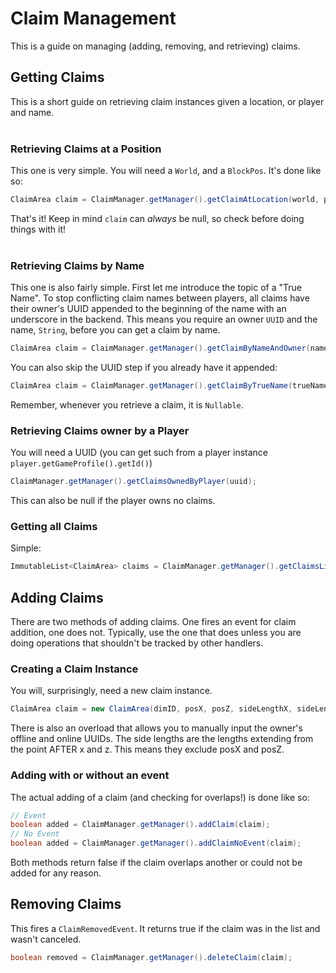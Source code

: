 # Claim Management
This is a guide on managing (adding, removing, and retrieving) claims.

## Getting Claims
This is a short guide on retrieving claim instances given a location, or player and name.
<br><br>
### Retrieving Claims at a Position

This one is very simple. You will need a `World`, and a `BlockPos`. It's done like so:

```java
ClaimArea claim = ClaimManager.getManager().getClaimAtLocation(world, pos);
```

That's it! Keep in mind `claim` can *always* be null, so check before doing things with it!
<br><br>
### Retrieving Claims by Name

This one is also fairly simple. First let me introduce the topic of a "True Name". To stop conflicting claim names between players, all claims have their owner's UUID appended to the beginning of the name with an underscore in the backend. This means you require an owner `UUID` and the name, `String`, before you can get a claim by name.

```java
ClaimArea claim = ClaimManager.getManager().getClaimByNameAndOwner(name, ownerUUID);
```

You can also skip the UUID step if you already have it appended:

```java
ClaimArea claim = ClaimManager.getManager().getClaimByTrueName(trueName);
```

Remember, whenever you retrieve a claim, it is `Nullable`.

### Retrieving Claims owner by a Player
You will need a UUID (you can get such from a player instance `player.getGameProfile().getId()`)

```java
ClaimManager.getManager().getClaimsOwnedByPlayer(uuid);
```

This can also be null if the player owns no claims.

### Getting all Claims
Simple:

```java
ImmutableList<ClaimArea> claims = ClaimManager.getManager().getClaimsList();
```

## Adding Claims
There are two methods of adding claims. One fires an event for claim addition, one does not. 
Typically, use the one that does unless you are doing operations that shouldn't be tracked by other handlers.

### Creating a Claim Instance
You will, surprisingly, need a new claim instance.

```java
ClaimArea claim = new ClaimArea(dimID, posX, posZ, sideLengthX, sideLengthZ, player)
```
There is also an overload that allows you to manually input the owner's offline and online UUIDs.
The side lengths are the lengths extending from the point AFTER x and z. This means they exclude posX and posZ.

### Adding with or without an event
The actual adding of a claim (and checking for overlaps!) is done like so:

```java
// Event
boolean added = ClaimManager.getManager().addClaim(claim);
// No Event
boolean added = ClaimManager.getManager().addClaimNoEvent(claim);
```

Both methods return false if the claim overlaps another or could not be added for any reason.

## Removing Claims

This fires a `ClaimRemovedEvent`. It returns true if the claim was in the list and wasn't canceled.

```java
boolean removed = ClaimManager.getManager().deleteClaim(claim);
```
